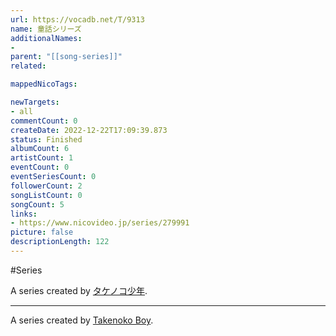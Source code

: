```yaml
---
url: https://vocadb.net/T/9313
name: 童話シリーズ
additionalNames: 
- 
parent: "[[song-series]]"
related:

mappedNicoTags:

newTargets:
- all
commentCount: 0
createDate: 2022-12-22T17:09:39.873
status: Finished
albumCount: 6
artistCount: 1
eventCount: 0
eventSeriesCount: 0
followerCount: 2
songListCount: 0
songCount: 5
links: 
- https://www.nicovideo.jp/series/279991
picture: false
descriptionLength: 122
---
```


#Series

A series created by [タケノコ少年](https://vocadb.net/Ar/46466).

---

A series created by [Takenoko Boy](https://vocadb.net/Ar/46466).